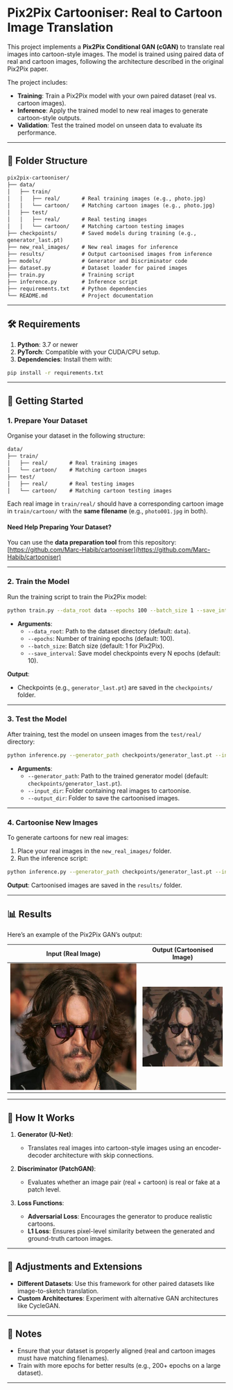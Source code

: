 # Pix2Pix Cartooniser: Real to Cartoon Image Translation

This project implements a **Pix2Pix Conditional GAN (cGAN)** to translate real images into cartoon-style images. The model is trained using paired data of real and cartoon images, following the architecture described in the original Pix2Pix paper.

The project includes:
- **Training**: Train a Pix2Pix model with your own paired dataset (real vs. cartoon images).
- **Inference**: Apply the trained model to new real images to generate cartoon-style outputs.
- **Validation**: Test the trained model on unseen data to evaluate its performance.

---

## 📁 Folder Structure

```plaintext
pix2pix-cartooniser/
├── data/
│   ├── train/
│   │   ├── real/       # Real training images (e.g., photo.jpg)
│   │   └── cartoon/    # Matching cartoon images (e.g., photo.jpg)
│   ├── test/
│   │   ├── real/       # Real testing images
│   │   └── cartoon/    # Matching cartoon testing images
├── checkpoints/        # Saved models during training (e.g., generator_last.pt)
├── new_real_images/    # New real images for inference
├── results/            # Output cartoonised images from inference
├── models/             # Generator and Discriminator code
├── dataset.py          # Dataset loader for paired images
├── train.py            # Training script
├── inference.py        # Inference script
├── requirements.txt    # Python dependencies
└── README.md           # Project documentation
```

---

## 🛠 Requirements

1. **Python**: 3.7 or newer  
2. **PyTorch**: Compatible with your CUDA/CPU setup.  
3. **Dependencies**: Install them with:

```bash
pip install -r requirements.txt
```

---

## 🚀 Getting Started

### 1. Prepare Your Dataset

Organise your dataset in the following structure:
```plaintext
data/
├── train/
│   ├── real/       # Real training images
│   └── cartoon/    # Matching cartoon images
├── test/
│   ├── real/       # Real testing images
│   └── cartoon/    # Matching cartoon testing images
```

Each real image in `train/real/` should have a corresponding cartoon image in `train/cartoon/` with the **same filename** (e.g., `photo001.jpg` in both).


#### **Need Help Preparing Your Dataset?**

You can use the **data preparation tool** from this repository:  
[https://github.com/Marc-Habib/cartooniser](https://github.com/Marc-Habib/cartooniser)

---

### 2. Train the Model

Run the training script to train the Pix2Pix model:

```bash
python train.py --data_root data --epochs 100 --batch_size 1 --save_interval 10
```

- **Arguments**:
  - `--data_root`: Path to the dataset directory (default: `data`).
  - `--epochs`: Number of training epochs (default: 100).
  - `--batch_size`: Batch size (default: 1 for Pix2Pix).
  - `--save_interval`: Save model checkpoints every N epochs (default: 10).

**Output**:
- Checkpoints (e.g., `generator_last.pt`) are saved in the `checkpoints/` folder.

---

### 3. Test the Model

After training, test the model on unseen images from the `test/real/` directory:

```bash
python inference.py --generator_path checkpoints/generator_last.pt --input_dir data/test/real --output_dir results
```

- **Arguments**:
  - `--generator_path`: Path to the trained generator model (default: `checkpoints/generator_last.pt`).
  - `--input_dir`: Folder containing real images to cartoonise.
  - `--output_dir`: Folder to save the cartoonised images.

---

### 4. Cartoonise New Images

To generate cartoons for new real images:
1. Place your real images in the `new_real_images/` folder.
2. Run the inference script:

```bash
python inference.py --generator_path checkpoints/generator_last.pt --input_dir new_real_images --output_dir results
```

**Output**: Cartoonised images are saved in the `results/` folder.

---

## 📊 Results

Here’s an example of the Pix2Pix GAN’s output:

| **Input (Real Image)** | **Output (Cartoonised Image)** |
|-------------------------|-------------------------------|
| ![Real](real.jpg) | ![Cartoon](cartoon.jpg) |


---

## 🧠 How It Works

1. **Generator (U-Net)**:
   - Translates real images into cartoon-style images using an encoder-decoder architecture with skip connections.

2. **Discriminator (PatchGAN)**:
   - Evaluates whether an image pair (real + cartoon) is real or fake at a patch level.

3. **Loss Functions**:
   - **Adversarial Loss**: Encourages the generator to produce realistic cartoons.
   - **L1 Loss**: Ensures pixel-level similarity between the generated and ground-truth cartoon images.

---

## 🔧 Adjustments and Extensions

- **Different Datasets**: Use this framework for other paired datasets like image-to-sketch translation.
- **Custom Architectures**: Experiment with alternative GAN architectures like CycleGAN.

---

## 📝 Notes

- Ensure that your dataset is properly aligned (real and cartoon images must have matching filenames).
- Train with more epochs for better results (e.g., 200+ epochs on a large dataset).

---
